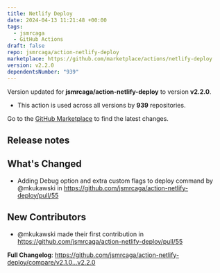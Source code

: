 ```yaml
---
title: Netlify Deploy
date: 2024-04-13 11:21:48 +00:00
tags:
  - jsmrcaga
  - GitHub Actions
draft: false
repo: jsmrcaga/action-netlify-deploy
marketplace: https://github.com/marketplace/actions/netlify-deploy
version: v2.2.0
dependentsNumber: "939"
---
```



Version updated for **jsmrcaga/action-netlify-deploy** to version **v2.2.0**.
- This action is used across all versions by **939** repositories.

Go to the [GitHub Marketplace](https://github.com/marketplace/actions/netlify-deploy) to find the latest changes.

## Release notes

## What's Changed
* Adding Debug option and extra custom flags to deploy command by @mkukawski in https://github.com/jsmrcaga/action-netlify-deploy/pull/55

## New Contributors
* @mkukawski made their first contribution in https://github.com/jsmrcaga/action-netlify-deploy/pull/55

**Full Changelog**: https://github.com/jsmrcaga/action-netlify-deploy/compare/v2.1.0...v2.2.0
